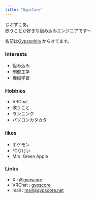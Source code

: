 ```yaml
---
title: "GypsCore"
---
```

じぷすこあ。<br>
歌うことが好きな組み込みエンジニアです～<br>

名前は[Gypsophila](https://en.wikipedia.org/wiki/Gypsophila) からきてます。<br>

### Interests
- 組み込み
- 制御工学
- 機械学習

### Hobbies
- VRChat
- 歌うこと
- ランニング
- パソコンカタカタ

### likes
- ポケモン
- ℃りけい
- Mrs. Green Apple

### Links
- X : [@gypscore](https://twitter.com/gypscore)
- VRChat : [gypscore](https://vrchat.com/home/user/usr_0a5b0eed-6ee8-4003-9453-1071ae4d8656)
- mail : mail@gypscore.net
